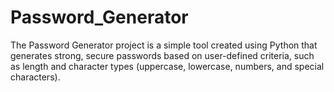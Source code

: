 # Password_Generator
The Password Generator project is a simple tool created using Python that generates strong, secure passwords based on user-defined criteria, such as length and character types (uppercase, lowercase, numbers, and special characters).
